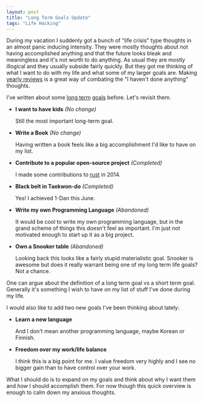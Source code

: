 ```yaml
---
layout: post
title: "Long Term Goals Update"
tags: "Life Hacking"
---
```


During my vacation I suddenly got a bunch of "life crisis" type thoughts in an almost panic inducing intensity. They were mostly thoughts about not having accomplished anything and that the future looks bleak and meaningless and it's not worth to do anything. As usual they are mostly illogical and they usually subside fairly quickly. But they got me thinking of what I want to do with my life and what some of my larger goals are. Making [yearly reviews][] is a great way of combating the "I haven't done anything" thoughts.

I've written about some [long term][prev1] [goals][prev2] before. Let's revisit them.

+ **I want to have kids** *(No change)*  

    Still the most important long-term goal.

+ **Write a Book** *(No change)*  

    Having written a book feels like a big accomplishment I'd like to have on my list.

+ **Contribute to a popular open-source project** *(Completed)*  

    I made some contributions to [rust][] in 2014.
    
+ **Black belt in Taekwon-do** *(Completed)*  

    Yes! I achieved 1-Dan this June.

+ **Write my own Programming Language** *(Abandoned)*  

    It would be cool to write my own programming language, but in the grand scheme of things this doesn't feel as important. I'm just not motivated enough to start up it as a big project.

+ **Own a Snooker table** *(Abandoned)*  

    Looking back this looks like a fairly stupid materialistic goal. Snooker is awesome but does it really warrant being one of my long term life goals? Not a chance.

One can argue about the definition of a long term goal vs a short term goal. Generally it's something I wish to have on my list of stuff I've done during my life.

I would also like to add two new goals I've been thinking about lately:

+ **Learn a new language**  

    And I don't mean another programming language, maybe Korean or Finnish.

+ **Freedom over my work/life balance**  

    I think this is a big point for me. I value freedom very highly and I see no bigger gain than to have control over your work.

What I should do is to expand on my goals and think about why I want them and *how* I should accomplish them. For now though this quick overview is enough to calm down my anxious thoughts.

[yearly reviews]: /blog/tags/yearly_review/ "Yearly Review"
[prev1]: /blog/2013/02/16/long_term_goals/ "My Long Term Goals part 1"
[prev2]: /blog/2013/02/16/long_term_goals_part_2/ "My Long Term Goals part 2"
[rust]: http://www.rust-lang.org/ "rust"
